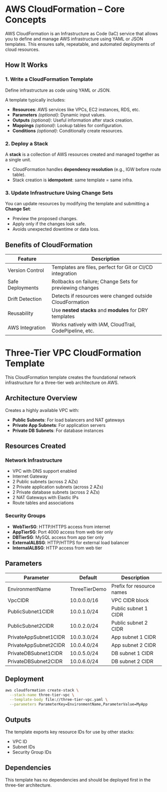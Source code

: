 # AWS CloudFormation – Core Concepts

AWS CloudFormation is an Infrastructure as Code (IaC) service that allows you to define and manage AWS infrastructure using YAML or JSON templates. This ensures safe, repeatable, and automated deployments of cloud resources.

## How It Works

### 1. Write a CloudFormation Template
Define infrastructure as code using YAML or JSON.

A template typically includes:

- **Resources**: AWS services like VPCs, EC2 instances, RDS, etc.
- **Parameters** *(optional)*: Dynamic input values.
- **Outputs** *(optional)*: Useful information after stack creation.
- **Mappings** *(optional)*: Lookup tables for configuration.
- **Conditions** *(optional)*: Conditionally create resources.

### 2. Deploy a Stack
A **stack** is a collection of AWS resources created and managed together as a single unit.

- CloudFormation handles **dependency resolution** (e.g., IGW before route table).
- Stack creation is **idempotent**: same template = same infra.

### 3. Update Infrastructure Using Change Sets
You can update resources by modifying the template and submitting a **Change Set**:

- Preview the proposed changes.
- Apply only if the changes look safe.
- Avoids unexpected downtime or data loss.

## Benefits of CloudFormation

| Feature             | Description                                                |
|---------------------|------------------------------------------------------------|
| Version Control   | Templates are files, perfect for Git or CI/CD integration |
| Safe Deployments  | Rollbacks on failure; Change Sets for previewing changes  |
| Drift Detection   | Detects if resources were changed outside CloudFormation  |
| Reusability       | Use **nested stacks** and **modules** for DRY templates    |
| AWS Integration   | Works natively with IAM, CloudTrail, CodePipeline, etc.   |


# Three-Tier VPC CloudFormation Template

This CloudFormation template creates the foundational network infrastructure for a three-tier web architecture on AWS.

## Architecture Overview

Creates a highly available VPC with:
- **Public Subnets**: For load balancers and NAT gateways
- **Private App Subnets**: For application servers
- **Private DB Subnets**: For database instances

## Resources Created

### Network Infrastructure
- VPC with DNS support enabled
- Internet Gateway
- 2 Public subnets (across 2 AZs)
- 2 Private application subnets (across 2 AZs)
- 2 Private database subnets (across 2 AZs)
- 2 NAT Gateways with Elastic IPs
- Route tables and associations

### Security Groups
- **WebTierSG**: HTTP/HTTPS access from internet
- **AppTierSG**: Port 4000 access from web tier only
- **DBTierSG**: MySQL access from app tier only
- **ExternalALBSG**: HTTP/HTTPS for external load balancer
- **InternalALBSG**: HTTP access from web tier

## Parameters

| Parameter | Default | Description |
|-----------|---------|-------------|
| EnvironmentName | ThreeTierDemo | Prefix for resource names |
| VpcCIDR | 10.0.0.0/16 | VPC CIDR block |
| PublicSubnet1CIDR | 10.0.1.0/24 | Public subnet 1 CIDR |
| PublicSubnet2CIDR | 10.0.2.0/24 | Public subnet 2 CIDR |
| PrivateAppSubnet1CIDR | 10.0.3.0/24 | App subnet 1 CIDR |
| PrivateAppSubnet2CIDR | 10.0.4.0/24 | App subnet 2 CIDR |
| PrivateDBSubnet1CIDR | 10.0.5.0/24 | DB subnet 1 CIDR |
| PrivateDBSubnet2CIDR | 10.0.6.0/24 | DB subnet 2 CIDR |

## Deployment

```bash
aws cloudformation create-stack \
  --stack-name three-tier-vpc \
  --template-body file://three-tier-vpc.yaml \
  --parameters ParameterKey=EnvironmentName,ParameterValue=MyApp
```

## Outputs

The template exports key resource IDs for use by other stacks:
- VPC ID
- Subnet IDs
- Security Group IDs

## Dependencies

This template has no dependencies and should be deployed first in the three-tier architecture.
